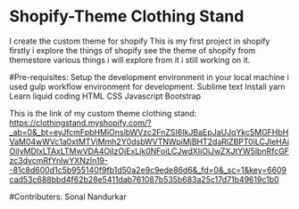 # Shopify-Theme Clothing Stand
I  create the custom theme for shopify This is my first project in shopify firstly i explore the things of shopify see the theme of shopify from themestore various things i will explore from it i still working on it.

#Pre-requisites:
Setup the development environment in your local machine i used gulp workflow environment for development.
Sublime text
Install yarn
Learn liquid coding
HTML
CSS
Javascript
Bootstrap

This is the link of my custom theme clothing stand:
https://clothingstand.myshopify.com/?_ab=0&_bt=eyJfcmFpbHMiOnsibWVzc2FnZSI6IkJBaEpJaUJqYkc5MGFHbHVaM04wWVc1a0xtMTVjMmh2Y0dsbWVTNWpiMjBHT2daRlZBPT0iLCJleHAiOiIyMDIxLTAxLTMwVDA4OjIzOjExLjk0NFoiLCJwdXIiOiJwZXJtYW5lbnRfcGFzc3dvcmRfYnlwYXNzIn19--81c8d600d1c5b955140f9fb1d50a2e9c9ede86d6&_fd=0&_sc=1&key=6609cad53c688bbd4f62b28e5411dab761087b535b683a25c17d71b49619c1b0

#Contributers:
Sonal Nandurkar
